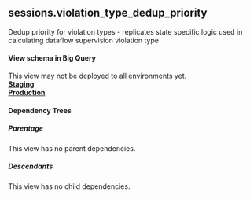 ## sessions.violation_type_dedup_priority
Dedup priority for violation types - replicates state specific logic
    used in calculating dataflow supervision violation type

#### View schema in Big Query
This view may not be deployed to all environments yet.<br/>
[**Staging**](https://console.cloud.google.com/bigquery?pli=1&p=recidiviz-staging&page=table&project=recidiviz-staging&d=sessions&t=violation_type_dedup_priority)
<br/>
[**Production**](https://console.cloud.google.com/bigquery?pli=1&p=recidiviz-123&page=table&project=recidiviz-123&d=sessions&t=violation_type_dedup_priority)
<br/>

#### Dependency Trees

##### Parentage
This view has no parent dependencies.

##### Descendants
This view has no child dependencies.
